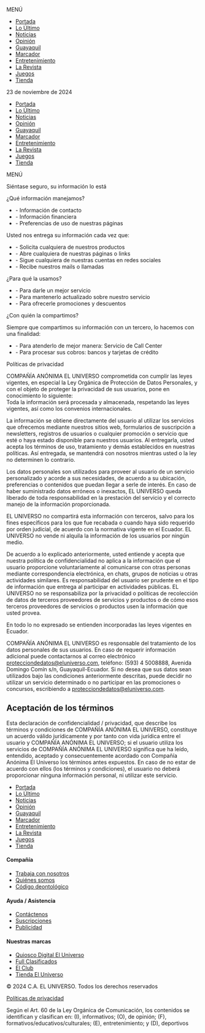 MENÚ

[](https://www.eluniverso.com/ "Logo del universo")

* [Portada](https://www.eluniverso.com/)
* [Lo Último](https://www.eluniverso.com/ultimas-noticias)
* [Noticias](https://www.eluniverso.com/noticias)
* [Opinión](https://www.eluniverso.com/opinion)
* [Guayaquil](https://www.eluniverso.com/guayaquil)
* [Marcador](https://www.eluniverso.com/deportes)
* [Entretenimiento](https://www.eluniverso.com/entretenimiento)
* [La Revista](https://www.eluniverso.com/larevista)
* [Juegos](https://www.eluniverso.com/juegos/)
* [Tienda](https://tienda.eluniverso.com/)

23 de noviembre de 2024

[](https://www.eluniverso.com/ "Logo del universo")

* [Portada](https://www.eluniverso.com/)
* [Lo Último](https://www.eluniverso.com/ultimas-noticias)
* [Noticias](https://www.eluniverso.com/noticias)
* [Opinión](https://www.eluniverso.com/opinion)
* [Guayaquil](https://www.eluniverso.com/guayaquil)
* [Marcador](https://www.eluniverso.com/deportes)
* [Entretenimiento](https://www.eluniverso.com/entretenimiento)
* [La Revista](https://www.eluniverso.com/larevista)
* [Juegos](https://www.eluniverso.com/juegos/)
* [Tienda](https://tienda.eluniverso.com/)

MENÚ

[](https://www.eluniverso.com/)

Siéntase seguro, su información lo está

¿Qué información manejamos?

* \- Información de contacto
* \- Información financiera
* \- Preferencias de uso de nuestras páginas

Usted nos entrega su información cada vez que:

* \- Solicita cualquiera de nuestros productos
* \- Abre cualquiera de nuestras páginas o links
* \- Sigue cualquiera de nuestras cuentas en redes sociales
* \- Recibe nuestros mails o llamadas

¿Para qué la usamos?

* \- Para darle un mejor servicio
* \- Para mantenerlo actualizado sobre nuestro servicio
* \- Para ofrecerle promociones y descuentos

¿Con quién la compartimos?

Siempre que compartimos su información con un tercero, lo hacemos con una finalidad:

* \- Para atenderlo de mejor manera: Servicio de Call Center
* \- Para procesar sus cobros: bancos y tarjetas de crédito

Políticas de privacidad

COMPAÑÍA ANÓNIMA EL UNIVERSO comprometida con cumplir las leyes vigentes, en especial la Ley Orgánica de Protección de Datos Personales, y con el objeto de proteger la privacidad de sus usuarios, pone en conocimiento lo siguiente:  
Toda la información será procesada y almacenada, respetando las leyes vigentes, así como los convenios internacionales.

La información se obtiene directamente del usuario al utilizar los servicios que ofrecemos mediante nuestros sitios web, formularios de suscripción a newsletters, registros de usuarios o cualquier promoción o servicio que esté o haya estado disponible para nuestros usuarios. Al entregarla, usted acepta los términos de uso, tratamiento y demás establecidos en nuestras políticas. Así entregada, se mantendrá con nosotros mientras usted o la ley no determinen lo contrario.

Los datos personales son utilizados para proveer al usuario de un servicio personalizado y acorde a sus necesidades, de acuerdo a su ubicación, preferencias o contenidos que puedan llegar a serle de interés. En caso de haber suministrado datos erróneos o inexactos, EL UNIVERSO queda liberado de toda responsabilidad en la prestación del servicio y el correcto manejo de la información proporcionada.

EL UNIVERSO no compartirá esta información con terceros, salvo para los fines específicos para los que fue recabada o cuando haya sido requerido por orden judicial, de acuerdo con la normativa vigente en el Ecuador. EL UNIVERSO no vende ni alquila la información de los usuarios por ningún medio.

De acuerdo a lo explicado anteriormente, usted entiende y acepta que nuestra política de confidencialidad no aplica a la información que el usuario proporcione voluntariamente al comunicarse con otras personas mediante correspondencia electrónica, en chats, grupos de noticias u otras actividades similares. Es responsabilidad del usuario ser prudente en el tipo de información que entrega al participar en actividades públicas. EL UNIVERSO no se responsabiliza por la privacidad o políticas de recolección de datos de terceros proveedores de servicios y productos o de cómo esos terceros proveedores de servicios o productos usen la información que usted provea.

En todo lo no expresado se entienden incorporadas las leyes vigentes en Ecuador.

COMPAÑÍA ANÓNIMA EL UNIVERSO es responsable del tratamiento de los datos personales de sus usuarios. En caso de requerir información adicional puede contactarnos al correo electrónico [protecciondedatos@eluniverso.com](mailto:protecciondedatos@eluniverso.com), teléfono: (593) 4 5008888, Avenida Domingo Comín s/n, Guayaquil-Ecuador. Si no desea que sus datos sean utilizados bajo las condiciones anteriormente descritas, puede decidir no utilizar un servicio determinado o no participar en las promociones o concursos, escribiendo a [protecciondedatos@eluniverso.com](mailto:protecciondedatos@eluniverso.com).

Aceptación de los términos
--------------------------

Esta declaración de confidencialidad / privacidad, que describe los términos y condiciones de COMPAÑÍA ANÓNIMA EL UNIVERSO, constituye un acuerdo válido jurídicamente y por tanto con vida jurídica entre el usuario y COMPAÑÍA ANÓNIMA EL UNIVERSO; si el usuario utiliza los servicios de COMPAÑÍA ANÓNIMA EL UNIVERSO significa que ha leído, entendido, aceptado y consecuentemente acordado con Compañía Anónima El Universo los términos antes expuestos. En caso de no estar de acuerdo con ellos (los términos y condiciones), el usuario no deberá proporcionar ninguna información personal, ni utilizar este servicio.

* [Portada](https://www.eluniverso.com/)
* [Lo Último](https://www.eluniverso.com/ultimas-noticias)
* [Noticias](https://www.eluniverso.com/noticias)
* [Opinión](https://www.eluniverso.com/opinion)
* [Guayaquil](https://www.eluniverso.com/guayaquil)
* [Marcador](https://www.eluniverso.com/deportes)
* [Entretenimiento](https://www.eluniverso.com/entretenimiento)
* [La Revista](https://www.eluniverso.com/larevista)
* [Juegos](https://www.eluniverso.com/juegos/)
* [Tienda](https://tienda.eluniverso.com/)

#### Compañía

* [Trabaja con nosotros](https://eluniverso.evaluar.com/ "Trabaja con nosotros")
* [Quiénes somos](https://www.eluniverso.com/quienes-somos/ "Quiénes somos")
* [Código deontológico](https://www.eluniverso.com/codigo-deontologico "Código deontológico")

#### Ayuda / Asistencia

* [Contáctenos](https://www.eluniverso.com/contactenos "Contáctenos")
* [Suscripciones](https://www.eluniverso.com/suscripciones/ "Suscripciones")
* [Publicidad](https://corporativo.eluniverso.com/publicidad/ "Publicidad")

#### Nuestras marcas

* [Quiosco Digital El Universo](https://eluniverso.pressreader.com/ "Quiosco Digital El Universo")
* [Full Clasificados](https://clasificados.eluniverso.com/ "Full Clasificados")
* [El Club](https://clubeluniverso.com/ "El Club")
* [Tienda El Universo](https://tienda.eluniverso.com/ "Tienda El Universo")

[](https://www.facebook.com/eluniversoec "facebook")[](https://twitter.com/eluniversocom "twitter")[](http://www.youtube.com/eluniversocom "youtube")[](https://www.instagram.com/eluniversocom "instagram")[](https://soundcloud.com/eluniversocom "soundcloud")[](https://www.linkedin.com/company/diario-el-universo/ "linkedin")

© 2024 C.A. EL UNIVERSO. Todos los derechos reservados

[Políticas de privacidad](https://www.eluniverso.com/politicas-privacidad)

Según el Art. 60 de la Ley Orgánica de Comunicación, los contenidos se identifican y clasifican en: (I), informativos; (O), de opinión; (F), formativos/educativos/culturales; (E), entretenimiento; y (D), deportivos

[](# "Suscripciones")